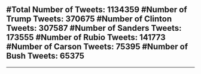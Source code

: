 #Total Number of Tweets: 1134359 
#Number of Trump Tweets: 370675
#Number of Clinton Tweets: 307587
#Number of Sanders Tweets: 173555
#Number of Rubio Tweets: 141773
#Number of Carson Tweets: 75395
#Number of Bush Tweets: 65375
---
---
